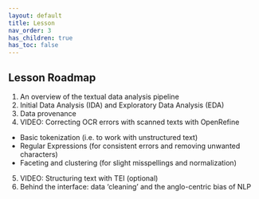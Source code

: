 ```yaml
---
layout: default
title: Lesson
nav_order: 3
has_children: true
has_toc: false
---
```


<!-- Edit the content below for the workshop in question. Once you're ready to publish, remove the comment characters e.g. "<!--" at the start and end -->


## Lesson Roadmap

1. An overview of the textual data analysis pipeline
1. Initial Data Analysis (IDA) and Exploratory Data Analysis (EDA)
1. Data provenance
1. VIDEO: Correcting OCR errors with scanned texts with OpenRefine
  * Basic tokenization (i.e. to work with unstructured text)
  * Regular Expressions (for consistent errors and removing unwanted characters)
  * Faceting and clustering (for slight misspellings and normalization)
5. VIDEO: Structuring text with TEI (optional)
6. Behind the interface: data ‘cleaning’ and the anglo-centric bias of NLP
